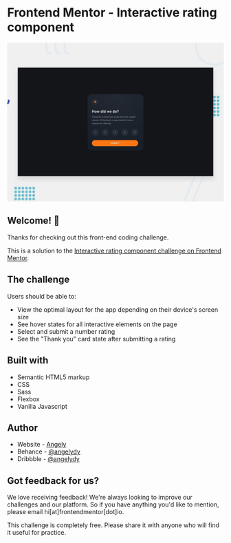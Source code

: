 # Frontend Mentor - Interactive rating component

![Design preview for the Interactive rating component coding challenge](./design/desktop-preview.jpg)

## Welcome! 👋

Thanks for checking out this front-end coding challenge.

This is a solution to the [Interactive rating component challenge on Frontend Mentor](https://www.frontendmentor.io/challenges/interactive-rating-component-koxpeBUmI). 


## The challenge

Users should be able to:

- View the optimal layout for the app depending on their device's screen size
- See hover states for all interactive elements on the page
- Select and submit a number rating
- See the "Thank you" card state after submitting a rating

## Built with

- Semantic HTML5 markup
- CSS
- Sass
- Flexbox
- Vanilla Javascript

## Author

- Website - [Angely](https://www.github.com/angelydy)
- Behance - [@angelydy](https://www.behance.net/angelydy)
- Dribbble - [@angelydy](https://www.dribbble.com/angelydy)

## Got feedback for us?

We love receiving feedback! We're always looking to improve our challenges and our platform. So if you have anything you'd like to mention, please email hi[at]frontendmentor[dot]io.

This challenge is completely free. Please share it with anyone who will find it useful for practice.

